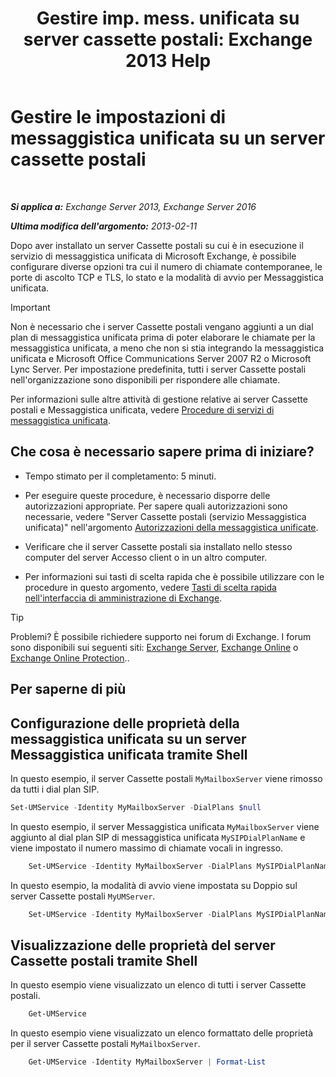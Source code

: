 ﻿---
title: 'Gestire imp. mess. unificata su server cassette postali: Exchange 2013 Help'
TOCTitle: Gestire le impostazioni di messaggistica unificata su un server cassette postali
ms:assetid: 6df4853d-21d2-473f-b0ca-ebc996d8794a
ms:mtpsurl: https://technet.microsoft.com/it-it/library/Aa998815(v=EXCHG.150)
ms:contentKeyID: 50555612
ms.date: 05/22/2018
mtps_version: v=EXCHG.150
f1_keywords:
- Microsoft.Exchange.Management.SnapIn.Esm.Servers.UnifiedMessaging.UMServerPropertiesPropertyPage
ms.translationtype: MT
---

# Gestire le impostazioni di messaggistica unificata su un server cassette postali

 

_**Si applica a:** Exchange Server 2013, Exchange Server 2016_

_**Ultima modifica dell'argomento:** 2013-02-11_

Dopo aver installato un server Cassette postali su cui è in esecuzione il servizio di messaggistica unificata di Microsoft Exchange, è possibile configurare diverse opzioni tra cui il numero di chiamate contemporanee, le porte di ascolto TCP e TLS, lo stato e la modalità di avvio per Messaggistica unificata.


> [!IMPORTANT]
> Non è necessario che i server Cassette postali vengano aggiunti a un dial plan di messaggistica unificata prima di poter elaborare le chiamate per la messaggistica unificata, a meno che non si stia integrando la messaggistica unificata e Microsoft Office Communications Server 2007 R2 o Microsoft Lync Server. Per impostazione predefinita, tutti i server Cassette postali nell'organizzazione sono disponibili per rispondere alle chiamate.



Per informazioni sulle altre attività di gestione relative ai server Cassette postali e Messaggistica unificata, vedere [Procedure di servizi di messaggistica unificata](um-services-procedures-exchange-2013-help.md).

## Che cosa è necessario sapere prima di iniziare?

  - Tempo stimato per il completamento: 5 minuti.

  - Per eseguire queste procedure, è necessario disporre delle autorizzazioni appropriate. Per sapere quali autorizzazioni sono necessarie, vedere "Server Cassette postali (servizio Messaggistica unificata)" nell'argomento [Autorizzazioni della messaggistica unificate](unified-messaging-permissions-exchange-2013-help.md).

  - Verificare che il server Cassette postali sia installato nello stesso computer del server Accesso client o in un altro computer.

  - Per informazioni sui tasti di scelta rapida che è possibile utilizzare con le procedure in questo argomento, vedere [Tasti di scelta rapida nell'interfaccia di amministrazione di Exchange](keyboard-shortcuts-in-the-exchange-admin-center-exchange-online-protection-help.md).


> [!TIP]
> Problemi? È possibile richiedere supporto nei forum di Exchange. I forum sono disponibili sui seguenti siti: <A href="https://go.microsoft.com/fwlink/p/?linkid=60612">Exchange Server</A>, <A href="https://go.microsoft.com/fwlink/p/?linkid=267542">Exchange Online</A> o <A href="https://go.microsoft.com/fwlink/p/?linkid=285351">Exchange Online Protection</A>..



## Per saperne di più

## Configurazione delle proprietà della messaggistica unificata su un server Messaggistica unificata tramite Shell

In questo esempio, il server Cassette postali `MyMailboxServer` viene rimosso da tutti i dial plan SIP.

```powershell
Set-UMService -Identity MyMailboxServer -DialPlans $null
```

In questo esempio, il server Messaggistica unificata `MyMailboxServer` viene aggiunto al dial plan SIP di messaggistica unificata `MySIPDialPlanName` e viene impostato il numero massimo di chiamate vocali in ingresso.

```powershell
    Set-UMService -Identity MyMailboxServer -DialPlans MySIPDialPlanName -MaxCalls 150 
```

In questo esempio, la modalità di avvio viene impostata su Doppio sul server Cassette postali `MyUMServer`.

```powershell
    Set-UMService -Identity MyMailboxServer -DialPlans MySIPDialPlanName -UMStartUpMode -Dual 
```

## Visualizzazione delle proprietà del server Cassette postali tramite Shell

In questo esempio viene visualizzato un elenco di tutti i server Cassette postali.

```powershell
    Get-UMService
```

In questo esempio viene visualizzato un elenco formattato delle proprietà per il server Cassette postali `MyMailboxServer`.

```powershell
    Get-UMService -Identity MyMailboxServer | Format-List
```

